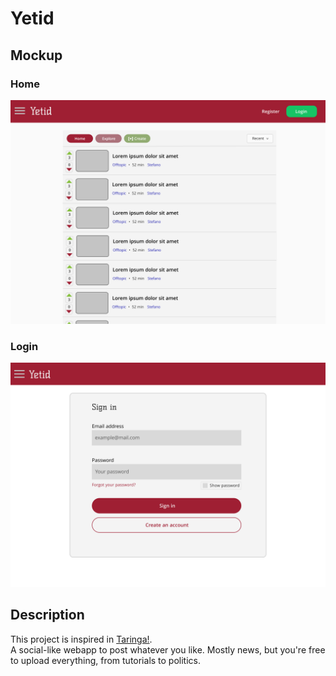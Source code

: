 # Yetid

### [](https://img.shields.io/badge/focus%20timer-developing-red)

## Mockup

### Home

![home](./img/home.png)

### Login

![login](./img/login.png)

## Description

This project is inspired in [Taringa!](https://www.taringa.com).  
A social-like webapp to post whatever you like. Mostly news, but you're free to upload everything, from tutorials to politics.

